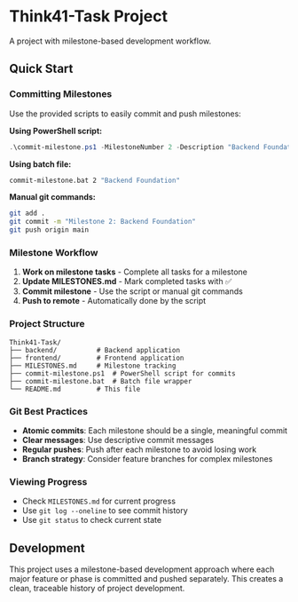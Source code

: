 # Think41-Task Project

A project with milestone-based development workflow.

## Quick Start

### Committing Milestones

Use the provided scripts to easily commit and push milestones:

**Using PowerShell script:**
```powershell
.\commit-milestone.ps1 -MilestoneNumber 2 -Description "Backend Foundation"
```

**Using batch file:**
```cmd
commit-milestone.bat 2 "Backend Foundation"
```

**Manual git commands:**
```bash
git add .
git commit -m "Milestone 2: Backend Foundation"
git push origin main
```

### Milestone Workflow

1. **Work on milestone tasks** - Complete all tasks for a milestone
2. **Update MILESTONES.md** - Mark completed tasks with ✅
3. **Commit milestone** - Use the script or manual git commands
4. **Push to remote** - Automatically done by the script

### Project Structure

```
Think41-Task/
├── backend/          # Backend application
├── frontend/         # Frontend application
├── MILESTONES.md     # Milestone tracking
├── commit-milestone.ps1  # PowerShell script for commits
├── commit-milestone.bat  # Batch file wrapper
└── README.md         # This file
```

### Git Best Practices

- **Atomic commits**: Each milestone should be a single, meaningful commit
- **Clear messages**: Use descriptive commit messages
- **Regular pushes**: Push after each milestone to avoid losing work
- **Branch strategy**: Consider feature branches for complex milestones

### Viewing Progress

- Check `MILESTONES.md` for current progress
- Use `git log --oneline` to see commit history
- Use `git status` to check current state

## Development

This project uses a milestone-based development approach where each major feature or phase is committed and pushed separately. This creates a clean, traceable history of project development. 